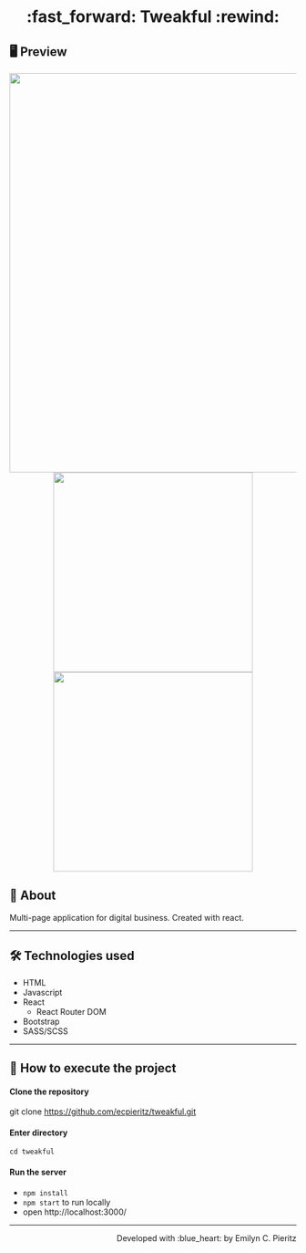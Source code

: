 <h1 align = "center"> :fast_forward: Tweakful :rewind: </h1>

## 🖥 Preview
<p align = "center">
  <img src = "xxxx" width = "700" height = "auto">
  <img src = "xxxx" width = "350" height = "auto">
  <img src = "xxxx" width = "350" height = "auto">
</p>

## 📖 About
<p>Multi-page application for digital business. Created with react.</p>

---

## 🛠 Technologies used
- HTML
- Javascript
- React
  - React Router DOM
- Bootstrap
- SASS/SCSS

---

## 🚀 How to execute the project
#### Clone the repository
git clone https://github.com/ecpieritz/tweakful.git

#### Enter directory
`cd tweakful`

#### Run the server
- `npm install`
- `npm start` to run locally
- open http://localhost:3000/ 

---
<p align = "right">Developed with :blue_heart: by Emilyn C. Pieritz</p>
